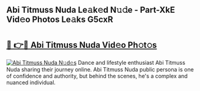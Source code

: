 ## Abi Titmuss Nuda Le𝚊k𝚎d N𝚞𝚍e - Part-XkE Vid𝚎o Photos Le𝚊ks G5cxR

# <h2><a href="http://fbd0o5.evod.top/?m=Abi+Titmuss+Nuda">🔗 👉🔴 Abi Titmuss Nuda Vid𝚎o Ph𝚘t𝚘s</a></h2>

[![Abi Titmuss Nuda N𝚞d𝚎s](https://i.imgur.com/8V9OHl7.gif)](http://fbd0o5.evod.top/?m=Abi+Titmuss+Nuda)
Dance and lifestyle enthusiast Abi Titmuss Nuda sharing their journey online. Abi Titmuss Nuda public persona is one of confidence and authority, but behind the scenes, he's a complex and nuanced individual. 
